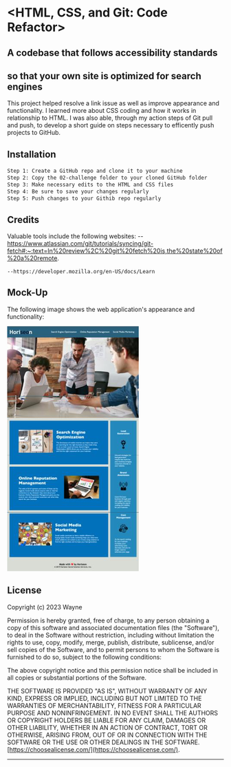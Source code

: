 # <HTML, CSS, and Git: Code Refactor>

## A codebase that follows accessibility standards
## so that your own site is optimized for search engines

This project helped resolve a link issue as well as improve appearance and functionality. I learned more about CSS coding and how it works in relationship to HTML. I was also able, through my action steps of Git pull and push, to develop a short guide on steps necessary to efficently push projects to GitHub.

## Installation

    Step 1: Create a GitHub repo and clone it to your machine
    Step 2: Copy the 02-challenge folder to your cloned GitHub folder
    Step 3: Make necessary edits to the HTML and CSS files
    Step 4: Be sure to save your changes regularly
    Step 5: Push changes to your Githib repo regularly

## Credits

Valuable tools include the following websites:
    --https://www.atlassian.com/git/tutorials/syncing/git-fetch#:~:text=In%20review%2C%20git%20fetch%20is,the%20state%20of%20a%20remote.
    
    --https://developer.mozilla.org/en-US/docs/Learn
    
## Mock-Up

The following image shows the web application's appearance and functionality:

![The Horiseon webpage includes a navigation bar, a header image, and cards with text and images at the bottom of the page.](./Assets/Mini-Project-1-Graphic.jpg)


## License

Copyright (c) 2023 Wayne

Permission is hereby granted, free of charge, to any person obtaining a copy
of this software and associated documentation files (the "Software"), to deal
in the Software without restriction, including without limitation the rights
to use, copy, modify, merge, publish, distribute, sublicense, and/or sell
copies of the Software, and to permit persons to whom the Software is
furnished to do so, subject to the following conditions:

The above copyright notice and this permission notice shall be included in all
copies or substantial portions of the Software.

THE SOFTWARE IS PROVIDED "AS IS", WITHOUT WARRANTY OF ANY KIND, EXPRESS OR
IMPLIED, INCLUDING BUT NOT LIMITED TO THE WARRANTIES OF MERCHANTABILITY,
FITNESS FOR A PARTICULAR PURPOSE AND NONINFRINGEMENT. IN NO EVENT SHALL THE
AUTHORS OR COPYRIGHT HOLDERS BE LIABLE FOR ANY CLAIM, DAMAGES OR OTHER
LIABILITY, WHETHER IN AN ACTION OF CONTRACT, TORT OR OTHERWISE, ARISING FROM,
OUT OF OR IN CONNECTION WITH THE SOFTWARE OR THE USE OR OTHER DEALINGS IN THE
SOFTWARE. [https://choosealicense.com/](https://choosealicense.com/).

---
